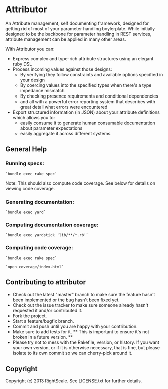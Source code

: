 # Attributor

An Attribute management, self documenting framework, designed for getting rid of most of your parameter handling boylerplate.
While initially designed to be the backbone for parameter handling in REST services, attribute management can be applied in many other areas.

With Attributor you can:
* Express complex and type-rich attribute structures using an elegant ruby DSL
* Process incoming values against those designs:
    * By verifying they follow constraints and available options specified in your design
    * By coercing values into the specified types when there's a type impedance mismatch
    * By checking presence requirements and conditional dependencies
    * and all with a powerful error reporting system that describes with great detail what errors were encountered
* Export structured information (in JSON) about your attribute definitions which allows you to:
    * easily consume it to generate human consumable documentation about parameter expectations
    * easily aggregate it across different systems.


## General Help

### Running specs:

    `bundle exec rake spec`

Note: This should also compute code coverage. See below for details on viewing code coverage.

### Generating documentation:

    `bundle exec yard`

### Computing documentation coverage:

    `bundle exec yardstick 'lib/**/*.rb'`

### Computing code coverage:

    `bundle exec rake spec`

    `open coverage/index.html`


## Contributing to attributor

* Check out the latest "master" branch to make sure the feature hasn't been
  implemented or the bug hasn't been fixed yet.
* Check out the issue tracker to make sure someone already hasn't requested it
  and/or contributed it.
* Fork the project.
* Start a feature/bugfix branch.
* Commit and push until you are happy with your contribution.
* Make sure to add tests for it.
  ** This is important to ensure it's not broken in a future version. **
* Please try not to mess with the Rakefile, version, or history.
  If you want your own version, or if it is otherwise necessary, that is fine,
  but please isolate to its own commit so we can cherry-pick around it.


## Copyright

Copyright (c) 2013 RightScale. See LICENSE.txt for further details.

